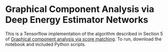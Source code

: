 # Graphical Component Analysis via Deep Energy Estimator Networks
This is a Tensorflow implementation of the algorithm described in Section 5 of <a href="https://github.com/nataliedoss/Graphical-component-analysis-R/blob/master/gca.pdf" download>Graphical component analysis via score matching</a>. To run, download the notebook and included Python scripts. 
